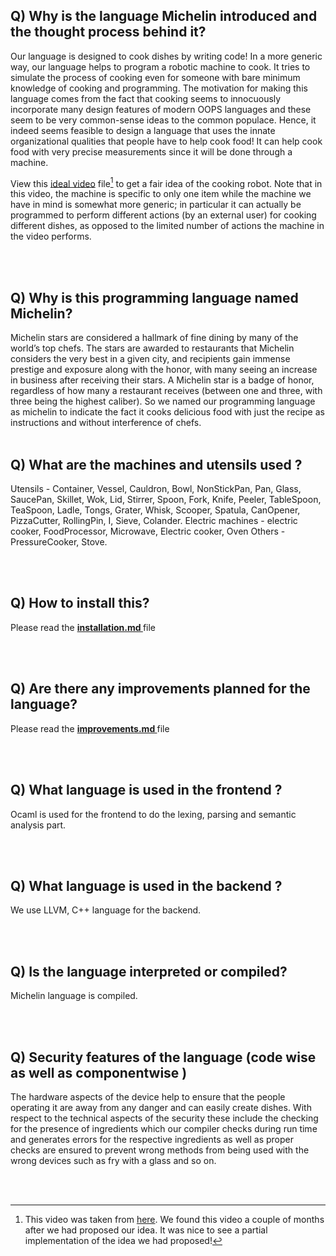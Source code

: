 
## Q) Why is the language Michelin introduced and the thought process behind it?
 Our language is designed to cook dishes by writing code! In a more generic way, our language helps to program a robotic machine to cook. It tries to simulate the process of cooking even for someone with bare minimum knowledge of cooking and programming.
	The motivation for making this language comes from the fact that cooking seems to innocuously incorporate many design features of modern OOPS languages and these seem to be very common-sense ideas to the common populace. Hence, it indeed seems feasible to design a language that uses the innate organizational qualities that people have to help cook food! It can help cook food with very precise measurements since it will be done through a machine.
	
View this <a href = "https://drive.google.com/file/d/130uW308xI-FjIYbYGSOlc_NK-5afEX7C/view">ideal video</a> file[^*] to get a fair idea of the cooking robot. Note that in this video, the machine is specific to only one item while the machine we have in mind is somewhat more generic; in particular it can actually be programmed to perform different actions (by an external user) for cooking different dishes, as opposed to the limited number of actions the machine in the video performs. 

<br /><br />
## Q) Why is this programming language named Michelin?
Michelin stars are  considered a hallmark of fine dining by many of the world’s top chefs. The stars are awarded to restaurants that Michelin considers the very best in a given city, and recipients gain immense prestige and exposure along with the honor, with many seeing an increase in business after receiving their stars. A Michelin star is a badge of honor, regardless of how many a restaurant receives (between one and three, with three being the highest caliber).
So we named our programming language as michelin to indicate the fact it cooks delicious food with just the recipe as instructions and without interference of chefs.
<br /><br />
## Q) What are the machines and utensils used ?
Utensils - Container, Vessel, Cauldron, Bowl, NonStickPan, Pan, Glass, SaucePan, Skillet, Wok,  Lid, Stirrer, Spoon, Fork, Knife, Peeler, TableSpoon, TeaSpoon, Ladle, Tongs, Grater, Whisk, Scooper, Spatula, CanOpener, PizzaCutter, RollingPin, I, Sieve, Colander.
Electric machines - electric cooker, FoodProcessor, Microwave, Electric cooker, Oven
Others - PressureCooker, Stove.

<br /><br />
## Q) How to install this?
Please read the <a href = https://github.com/IITH-COMPILERS2/compilers-2-project-team-2-aug21/blob/main/User%20Guide/Installation.md> <b> installation.md </b> </a> file

<br /><br />
## Q) Are there any improvements planned for the language?
Please read the <a href = https://github.com/IITH-COMPILERS2/compilers-2-project-team-2-aug21/blob/main/User%20Guide/Improvements.md> <b> improvements.md </b> </a> file

<br /><br />
## Q) What language is used in the frontend ?
Ocaml is used for the frontend to do the lexing, parsing and semantic analysis part.

<br /><br />
## Q) What language is used in the backend ?
We use LLVM, C++ language for the backend.

<br /><br />
## Q) Is the language interpreted or compiled?
Michelin language is compiled.

<br /><br />
## Q) Security features of the language (code wise as well as componentwise )
The hardware aspects of the device help to ensure that the people operating it are away from any danger and can easily create dishes.
With respect to the technical aspects of the security these include the checking for the presence of ingredients which our compiler checks during run time and generates errors for the respective ingredients as well as proper checks are ensured to prevent wrong methods from being used with the wrong devices such as fry with a glass and so on.

<br /><br />

[^*]: This video was taken from <a href="https://www.linkedin.com/posts/sameeullah-som-924b38b8_robotics-roboticprocessautomation-roboticsengineering-ugcPost-6858030056279826432-Qrq_"> here</a>. We found this video a couple of months after we had proposed our idea. It was nice to see a partial implementation of the idea we had proposed!
